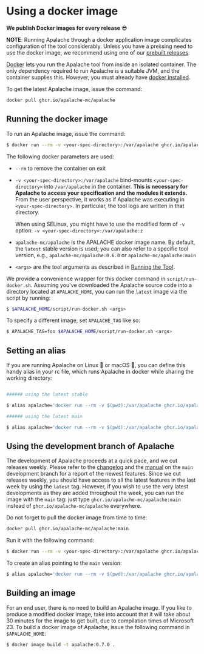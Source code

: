 # Using a docker image

**We publish Docker images for every release** :sunglasses:

**NOTE**: Running Apalache through a docker application image complicates
configuration of the tool considerably. Unless you have a pressing need to use
the docker image, we recommend using one of our [prebuilt releases](./jvm.md).

[Docker](https://www.docker.com/) lets you run the Apalache tool from inside
an isolated container. The only dependency required to run Apalache is a
suitable JVM, and the container supplies this. However, you must already have
[docker installed](https://docs.docker.com/get-docker/).

To get the latest Apalache image, issue the command:

```bash
docker pull ghcr.io/apalache-mc/apalache
```

## Running the docker image

To run an Apalache image, issue the command:

```bash
$ docker run --rm -v <your-spec-directory>:/var/apalache ghcr.io/apalache-mc/apalache <args>
```

The following docker parameters are used:

- `--rm` to remove the container on exit
- `-v <your-spec-directory>:/var/apalache` bind-mounts `<your-spec-directory>` into
  `/var/apalache` in the container. **This is necessary for
  Apalache to access your specification and the modules it
  extends.**
  From the user perspective, it works as if Apalache was
  executing in `<your-spec-directory>`.
  In particular, the tool logs are written in that directory.

  When using SELinux, you might have to use the modified form of `-v` option:
    `-v <your-spec-directory>:/var/apalache:z`
- `apalache-mc/apalache` is the APALACHE docker image name. By default, the `latest` stable
  version is used; you can also refer to a specific tool version, e.g., `apalache-mc/apalache:0.6.0` or `apalache-mc/apalache:main`
- `<args>` are the tool arguments as described in [Running the Tool](../running.md).

We provide a convenience wrapper for this docker command in
`script/run-docker.sh`. Assuming you've downloaded the Apalache source code into
a directory located at `APALACHE_HOME`, you can run the `latest` image via the
script by running:

```bash
$ $APALACHE_HOME/script/run-docker.sh <args>
```

To specify a different image, set `APALACHE_TAG` like so:

```bash
$ APALACHE_TAG=foo $APALACHE_HOME/script/run-docker.sh <args>
```

## Setting an alias

If you are running Apalache on Linux :penguin: or macOS
:green_apple:, you can define this handy alias in your rc file, which runs
Apalache in docker while sharing the working directory:

```bash

###### using the latest stable

$ alias apalache='docker run --rm -v $(pwd):/var/apalache ghcr.io/apalache-mc/apalache'

###### using the latest main

$ alias apalache='docker run --rm -v $(pwd):/var/apalache ghcr.io/apalache-mc/apalache:main'
```

## Using the development branch of Apalache

The development of Apalache proceeds at a quick pace, and we cut releases weekly.
Please refer to the [changelog][] and the [manual][] on the `main` development
branch for a report of the newest features. Since we cut releases weekly, you
should have access to all the latest features in the last week by using the
`latest` tag. However, if you wish to use the very latest developments as they
are added throughout the week, you can run the image with the `main` tag: just
type `ghcr.io/apalache-mc/apalache:main` instead of
`ghcr.io/apalache-mc/apalache` everywhere.

Do not forget to pull the docker image from time to time:

```bash
docker pull ghcr.io/apalache-mc/apalache:main
```

Run it with the following command:

```bash
$ docker run --rm -v <your-spec-directory>:/var/apalache ghcr.io/apalache-mc/apalache:main <args>
```

To create an alias pointing to the `main` version:

```bash
$ alias apalache='docker run --rm -v $(pwd):/var/apalache ghcr.io/apalache-mc/apalache:main'
```

[changelog]: https://github.com/informalsystems/apalache/blob/main/CHANGES.md
[manual]: https://github.com/informalsystems/apalache/blob/main/docs/src/apalache/index.md


## Building an image

For an end user, there is no need to build an Apalache image. If you like to
produce a modified docker image, take into account that it will take about 30
minutes for the image to get built, due to compilation times of Microsoft Z3. To
build a docker image of Apalache, issue the following command in
`$APALACHE_HOME`:

```bash
$ docker image build -t apalache:0.7.0 .
```


